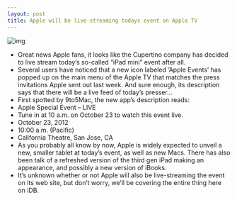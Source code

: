 ```yaml
---
layout: post
title: Apple will be live-streaming todays event on Apple TV
---
```

![img](http://media.idownloadblog.com/wp-content/uploads/2012/10/apple-event-live-stream.jpg)
* Great news Apple fans, it looks like the Cupertino company has decided to live stream today’s so-called “iPad mini” event after all.
* Several users have noticed that a new icon labeled ‘Apple Events’ has popped up on the main menu of the Apple TV that matches the press invitations Apple sent out last week. And sure enough, its description says that there will be a live feed of today’s presser…
* First spotted by 9to5Mac, the new app’s description reads:
* Apple Special Event – LIVE
* Tune in at 10 a.m. on October 23 to watch this event live.
* October 23, 2012
* 10:00 a.m. (Pacific)
* California Theatre, San Jose, CA
* As you probably all know by now, Apple is widely expected to unveil a new, smaller tablet at today’s event, as well as new Macs. There has also been talk of a refreshed version of the third gen iPad making an appearance, and possibly a new version of iBooks.
* It’s unknown whether or not Apple will also be live-streaming the event on its web site, but don’t worry, we’ll be covering the entire thing here on iDB.


